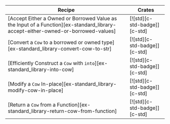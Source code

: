| Recipe | Crates |
|---|---|
| [Accept Either a Owned or Borrowed Value as the Input of a Function][ex-standard_library-accept-either-owned-or-borrowed-values] | [![std][c-std-badge]][c-std] |
| [Convert a `Cow` to a borrowed or owned type][ex-standard_library-convert-cow-to-str] | [![std][c-std-badge]][c-std] |
| [Efficiently Construct a `Cow` with `into`][ex-standard_library-into-cow] | [![std][c-std-badge]][c-std] |
| [Modify a `Cow` In-place][ex-standard_library-modify-cow-in-place] | [![std][c-std-badge]][c-std] |
| [Return a `Cow` from a Function][ex-standard_library-return-cow-from-function] | [![std][c-std-badge]][c-std] |
